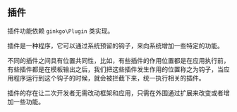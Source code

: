 ## 插件

插件功能依赖 `ginkgo\Plugin` 类实现。

插件是一种程序，它可以通过系统预留的钩子，来向系统增加一些特定的功能。

不同的插件之间具有位置共同性，比如，有些插件的作用位置都是在应用执行前，有些插件都是在模板输出之后，我们把这些插件发生作用的位置称之为钩子，当应用程序运行到这个钩子的时候，就会被拦截下来，统一执行相关的插件。

插件的存在让二次开发者无需改动框架和应用，只需在外围通过扩展来改变或者增加一些功能。